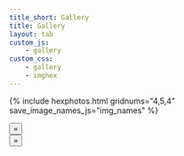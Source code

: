 ```yaml
---
title_short: Gallery
title: Gallery
layout: tab
custom_js:
    - gallery
custom_css:
    - gallery
    - imghex
---
```


{% include hexphotos.html 
    gridnums="4,5,4" 
    save_image_names_js="img_names" 
%}

<div class="control control-left">
<button class="navchev" onclick="shift(-1);"> « </button>
</div>
<div class="control control-right">
<button class="navchev" onclick="shift(1);"> » </button>
</div>